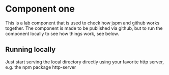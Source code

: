 Component one
=============

This is a lab component that is used to check how jspm and github works together. The component is made to be published via github, but to run the component locally to see how things work, see below.

## Running locally

Just start serving the local directory directly using your favorite http server, e.g. the npm package http-server
